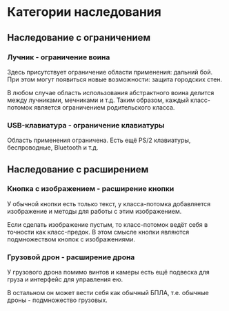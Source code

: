 # Категории наследования

## Наследование с ограничением

### Лучник - ограничение воина
Здесь присутствует ограничение области применения: дальний бой.
При этом могут появиться новые возможности: защита городских стен.

В любом случае область использования абстрактного воина делится между
лучниками, мечниками и т.д.
Таким образом, каждый класс-потомок является ограничением родительского класса.


### USB-клавиатура - ограничение клавиатуры
Область применения ограничена.
Есть ещё PS/2 клавиатуры, беспроводные, Bluetooth и т.д.


## Наследование с расширением

### Кнопка с изображением - расширение кнопки
У обычной кнопки есть только текст, у класса-потомка добавляется изображение
и методы для работы с этим изображением.

Если сделать изображение пустым, то класс-потомок ведёт себя в точности как
класс-предок.
В этом смысле кнопки являются подмножеством кнопок с изображениями.


### Грузовой дрон - расширение дрона
У грузового дрона помимо винтов и камеры есть ещё подвеска для груза и
интерфейс для управления ею.

В остальном он может вести себя как обычный БПЛА, т.е. обычные дроны -
подмножество грузовых.
